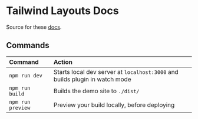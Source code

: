 # Tailwind Layouts Docs

Source for these [docs](https://tailwind-layouts.dev).

## Commands

| Command           | Action                                                                      |
| :---------------- | :-------------------------------------------------------------------------- |
| `npm run dev`     | Starts local dev server at `localhost:3000` and builds plugin in watch mode |
| `npm run build`   | Builds the demo site to `./dist/`                                           |
| `npm run preview` | Preview your build locally, before deploying                                |
